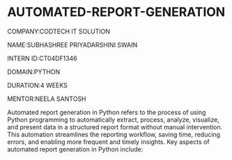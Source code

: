 # AUTOMATED-REPORT-GENERATION

COMPANY:CODTECH IT SOLUTION

NAME:SUBHASHREE PRIYADARSHINI SWAIN

INTERN ID:CT04DF1346

DOMAIN:PYTHON

DURATION:4 WEEKS

MENTOR:NEELA SANTOSH

Automated report generation in Python refers to the process of using Python programming to automatically extract, process, analyze, visualize, and present data in a structured report format without manual intervention. This automation streamlines the reporting workflow, saving time, reducing errors, and enabling more frequent and timely insights.
Key aspects of automated report generation in Python include:
